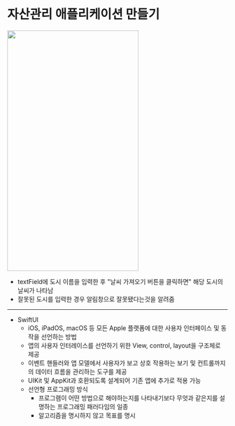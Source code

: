 자산관리 애플리케이션 만들기
===========
<img src="https://user-images.githubusercontent.com/55949986/205565691-003f2369-e40a-47d4-8717-4e4d0435512f.gif" width="300" height="550"/>

* textField에 도시 이름을 입력한 후 "날씨 가져오기 버튼을 클릭하면" 해당 도시의 날씨가 나타남
* 잘못된 도시를 입력한 경우 알림창으로 잘못됐다는것을 알려줌
---------------------------------------

* SwiftUI
  * iOS, iPadOS, macOS 등 모든 Apple 플랫폼에 대한 사용자 인터페이스 및 동작을 선언하는 방법
  * 앱의 사용자 인터레이스를 선언하기 위한 View, control, layout을 구조체로 제공
  * 이벤트 핸들러와 앱 모델에서 사용자가 보고 상호 작용하는 보기 및 컨트롤까지의 데이터 흐름을 관리하는 도구를 제공
  * UIKit 및 AppKit과 호환되도록 설계되어 기존 앱에 추가로 적용 가능
  * 선언형 프로그래밍 방식
      * 프로그램이 어떤 방법으로 해야하는지를 나타내기보다 무엇과 같은지를 설명하는 프로그래밍 패러다임의 일종
      * 알고리즘을 명시하지 않고 목표를 명시
